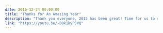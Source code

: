 ```yaml
---
date: 2015-12-24 00:00:00
title: "Thanks for An Amazing Year"
description: "Thank you everyone, 2015 has been great! Time for us to start celebrating the festive season..."
link: "https://youtu.be/-B8k1kyPJVQ"
---
```


